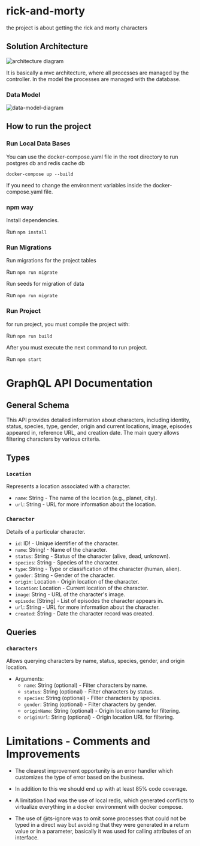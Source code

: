 # rick-and-morty

the project is about getting the rick and morty characters


## Solution Architecture


![architecture diagram](https://github.com/dejaramillo/rick-and-morty/assets/56326334/8228dbd6-edd4-40d4-a889-21bed2810880)

It is basically a mvc architecture, where all processes are managed by the controller. In the model the processes are managed with the database.

### Data Model

![data-model-diagram](https://github.com/dejaramillo/rick-and-morty/assets/56326334/db981e6f-eb0b-4875-8e3d-683a9c7c0ed0)

## How to run the project

### Run Local Data Bases 
You can use the docker-compose.yaml file in the root directory to run postgres db  and redis cache db
```
docker-compose up --build
```
If you need to change the environment variables inside the docker-compose.yaml file.

### npm way

Install dependencies.

Run `npm install`

### Run Migrations

Run migrations for the project tables 

Run `npm run migrate`

Run seeds for migration of data

Run `npm run migrate`

### Run Project

for run project, you must compile the project with:

Run `npm run build`

After you must execute the next command to run project.

Run `npm start`

# GraphQL API Documentation

## General Schema

This API provides detailed information about characters, including identity, status, species, type, gender, origin and current locations, image, episodes appeared in, reference URL, and creation date. The main query allows filtering characters by various criteria.

## Types

### `Location`

Represents a location associated with a character.

- `name`: String - The name of the location (e.g., planet, city).
- `url`: String - URL for more information about the location.

### `Character`

Details of a particular character.

- `id`: ID! - Unique identifier of the character.
- `name`: String! - Name of the character.
- `status`: String - Status of the character (alive, dead, unknown).
- `species`: String - Species of the character.
- `type`: String - Type or classification of the character (human, alien).
- `gender`: String - Gender of the character.
- `origin`: Location - Origin location of the character.
- `location`: Location - Current location of the character.
- `image`: String - URL of the character's image.
- `episode`: [String] - List of episodes the character appears in.
- `url`: String - URL for more information about the character.
- `created`: String - Date the character record was created.

## Queries

### `characters`

Allows querying characters by name, status, species, gender, and origin location.

- Arguments:
    - `name`: String (optional) - Filter characters by name.
    - `status`: String (optional) - Filter characters by status.
    - `species`: String (optional) - Filter characters by species.
    - `gender`: String (optional) - Filter characters by gender.
    - `originName`: String (optional) - Origin location name for filtering.
    - `originUrl`: String (optional) - Origin location URL for filtering.



# Limitations - Comments and Improvements

- The clearest improvement opportunity is an error handler which customizes the type of error based on the business.
    
- In addition to this we should end up with at least 85% code coverage.

- A limitation I had was the use of local redis, which generated conflicts to virtualize everything in a docker environment with docker compose.

- The use of @ts-ignore was to omit some processes that could not be typed in a direct way but avoiding that they were generated in a return value or in a parameter, basically it was used for calling attributes of an interface.